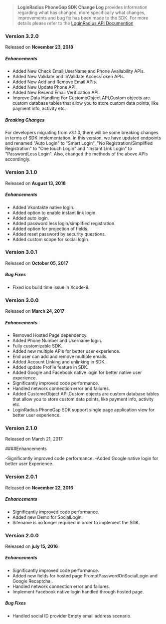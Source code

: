 > **LoginRadius PhoneGap SDK Change Log** provides information regarding what has changed, more specifically what changes, improvements and bug fix has been made to the SDK. For more details please refer to the [LoginRadius API Documention](https://docs.loginradius.com/api/v2/mobile-libraries/phonegap)

### Version 3.2.0
Released on **November 23,  2018**

##### Enhancements

 - Added New Check Email,UserName and Phone Availability APIs.
 - Added New Validate and InValidate AccessToken APIs.
 - Added New Add and Remove Email APIs.
 - Added New Update Phone API.
 - Added New Resend Email Verification API.
 - Improve Data Handling For CustomeObject API,Custom objects are custom database tables that allow you to store custom data points, like payment info, activity etc.
 
##### Breaking Changes
For developers migrating from v3.1.0, there will be some breaking changes in terms of SDK implementation. In this version, we have updated endpoints and renamed "Auto Login" to "Smart Login", "No Registration/Simplified Registration" to "One touch Login" and "Instant Link Login" to "PasswordLess Login". Also, changed the methods of the above APIs accordingly.

### Version 3.1.0
Released on **August 13,  2018**

##### Enhancements

 - Added Vkontakte native login.
 - Added option to enable instant link login.
 - Added auto login.
 - Added password less login/simplified registration.
 - Added option for projection of fields.
 - Added reset password by security questions.
 - Added custom scope for social login.

### Version 3.0.1
Released on **October 05,  2017**

##### Bug Fixes
  - Fixed ios build time issue in Xcode-9.


### Version 3.0.0
Released on **March 24,  2017**

##### Enhancements

 - Removed Hosted Page dependency.
 - Added Phone Number and Username login.
 - Fully customizable SDK.
 - Added new multiple APIs for better user experience.
 - End user can add and remove multiple emails.
 - Added Account Linking and unlinking in SDK.
 - Added update Profile feature in SDK.
 - Added Google and Facebook native login for better native user experience.
 - Significantly improved code performance.
 - Handled network connection error and failures.
 - Added CustomeObject API,Custom objects are custom database tables that allow you to store custom data points, like payment info, activity etc.
 - LoginRadius PhoneGap SDK support single page application view for better user experience.


### Version 2.1.0
Released on March 21, 2017

####Enhancements

  -Significantly improved code performance.
  -Added Google native login for better user Experience. 
  
  

### Version 2.0.1
Released on **November 22,  2016**

##### Enhancements

  - Significantly improved code performance.
  - Added new Demo for SocialLogin.
  - Sitename is no longer required in order to implement the SDK.



### Version 2.0.0
Released on **july 15,  2016**

##### Enhancements

  - Significantly improved code performance.
  - Added new fields for hosted page PromptPasswordOnSocialLogin and Google Recaptcha .
  - Handled network connection error and failures.
  - Implement Facebook native login handled through hosted page.

##### Bug Fixes
  - Handled social ID provider Empty email address scenario. 
 
 
 








 
